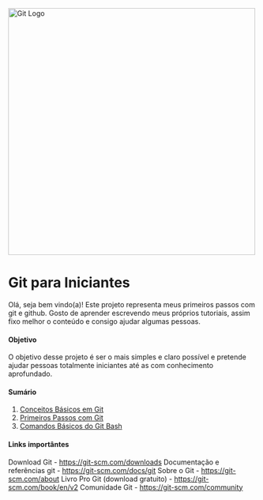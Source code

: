<img src="https://git-scm.com/images/logos/1color-orange-lightbg@2x.png" alt="Git Logo" width="500px" style="aling-items:center;"/>

# Git para Iniciantes
Olá, seja bem vindo(a)!
Este projeto representa meus primeiros passos com git e github. Gosto de aprender escrevendo meus próprios tutoriais, assim fixo melhor o conteúdo e consigo ajudar algumas pessoas.

#### Objetivo
O objetivo desse projeto é ser o mais simples e claro possível e pretende ajudar pessoas totalmente iniciantes até as com conhecimento aprofundado.

#### Sumário
1. <a href="">Conceitos Básicos em Git</a>
2. <a href="">Primeiros Passos com Git</a>
3. <a href="">Comandos Básicos do Git Bash</a>

#### Links importântes
Download Git - https://git-scm.com/downloads
Documentação e referências git - https://git-scm.com/docs/git
Sobre o Git - https://git-scm.com/about
Livro Pro Git (download gratuito) - https://git-scm.com/book/en/v2
Comunidade Git - https://git-scm.com/community
